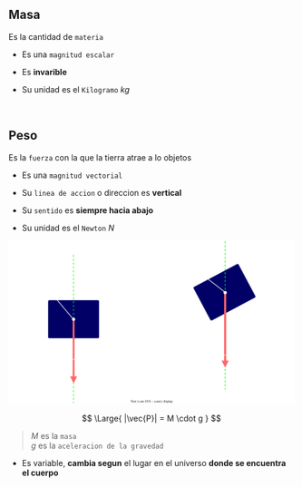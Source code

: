 ## Masa

Es la cantidad de `materia` 

- Es una `magnitud escalar`

- Es **invarible**
  
- Su unidad es el `Kilogramo` $kg$

<br>



## Peso

Es la `fuerza` con la que la tierra atrae a lo objetos

- Es una `magnitud vectorial`
  
- Su `linea de accion` o direccion es **vertical**
  
- Su `sentido` es **siempre hacia abajo**

- Su unidad es el `Newton` $N$

![alt](./peso.drawio.svg)


$$
\Large{
    |\vec{P}| = M \cdot g
}
$$
> $M$ es la `masa`
> <br>
> $g$ es la `aceleracion de la gravedad`

- Es variable, **cambia segun** el lugar en el universo **donde se encuentra el cuerpo**

<br>


